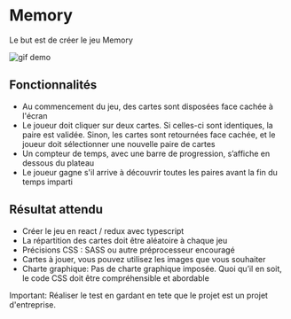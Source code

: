 # Memory

Le but est de créer le jeu Memory

![gif demo](./demo.gif)

## Fonctionnalités
- Au commencement du jeu, des cartes sont disposées face cachée à l'écran
- Le joueur doit cliquer sur deux cartes. Si celles-ci sont identiques, la paire est validée. Sinon, les cartes sont retournées face cachée, et le joueur doit sélectionner une nouvelle paire de cartes
- Un compteur de temps, avec une barre de progression, s’affiche en dessous du plateau
- Le joueur gagne s'il arrive à découvrir toutes les paires avant la fin du temps imparti

## Résultat attendu
- Créer le jeu en react / redux avec typescript
- La répartition des cartes doit être aléatoire à chaque jeu
- Précisions CSS : SASS ou autre préprocesseur encouragé
- Cartes à jouer, vous pouvez utilisez les images que vous souhaiter
- Charte graphique: Pas de charte graphique imposée. Quoi qu’il en soit, le code CSS doit être compréhensible et abordable


Important: Réaliser le test en gardant en tete que le projet est un projet d'entreprise.
